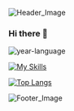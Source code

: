 ![Header_Image](https://imgur.com/TMkhSXY.png)

### Hi there 👋



![year-language]([https://wakatime.com/share/@b9d882a9-d94b-482a-9d1f-8082b3c0f003/e1e64229-9b35-4309-8884-d5e2e5b028e0.svg](https://wakatime.com/share/@b9d882a9-d94b-482a-9d1f-8082b3c0f003/dd4bf68f-1d45-43c7-adcb-99fe3c140eed.svg))

[![My Skills](https://skillicons.dev/icons?i=html,css,ae,bash,c,docker,django,git,linux,nginx,ps,py,qt,sqlite,bots)](https://skillicons.dev)

[![Top Langs](https://github-readme-stats.vercel.app/api/top-langs/?username=FruitPassion&theme=onedark)](https://github.com/anuraghazra/github-readme-stats)

![Footer_Image](https://imgur.com/5f4uRW6.png)

